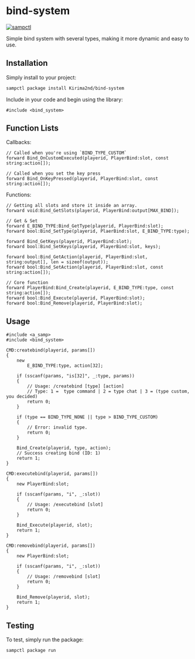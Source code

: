# bind-system

[![sampctl](https://img.shields.io/badge/sampctl-bind--system-2f2f2f.svg?style=for-the-badge)](https://github.com/Kirima2nd/bind-system)

Simple bind system with several types, making it more dynamic and easy to use.

## Installation

Simply install to your project:

```bash
sampctl package install Kirima2nd/bind-system
```

Include in your code and begin using the library:

```pawn
#include <bind_system>
```

## Function Lists

Callbacks:
```pawn
// Called when you're using `BIND_TYPE_CUSTOM`
forward Bind_OnCustomExecuted(playerid, PlayerBind:slot, const string:action[]);

// Called when you set the key press
forward Bind_OnKeyPressed(playerid, PlayerBind:slot, const string:action[]);
```

Functions:
```pawn
// Getting all slots and store it inside an array.
forward void:Bind_GetSlots(playerid, PlayerBind:output[MAX_BIND]);

// Get & Set
forward E_BIND_TYPE:Bind_GetType(playerid, PlayerBind:slot);
forward bool:Bind_SetType(playerid, PlaerBind:slot, E_BIND_TYPE:type);

forward Bind_GetKeys(playerid, PlayerBind:slot);
forward bool:Bind_SetKeys(playerid, PlayerBind:slot, keys);

forward bool:Bind_GetAction(playerid, PlayerBind:slot, string:output[], len = sizeof(output));
forward bool:Bind_SetAction(playerid, PlayerBind:slot, const string:action[]);

// Core function
forward PlayerBind:Bind_Create(playerid, E_BIND_TYPE:type, const string:action[]);
forward bool:Bind_Execute(playerid, PlayerBind:slot);
forward bool:Bind_Remove(playerid, PlayerBind:slot);
```

## Usage

```pawn
#include <a_samp>
#include <bind_system>

CMD:createbind(playerid, params[])
{
    new 
        E_BIND_TYPE:type, action[32];

    if (sscanf(params, "is[32]", _:type, params))
    {
        // Usage: /createbind [type] [action]
        // Type: 1 =  type command | 2 = type chat | 3 = (type custom, you decided)
        return 0;
    }

    if (type == BIND_TYPE_NONE || type > BIND_TYPE_CUSTOM)
    {
        // Error: invalid type.
        return 0;
    }

    Bind_Create(playerid, type, action);
    // Success creating bind (ID: 1)
    return 1;
}

CMD:executebind(playerid, params[])
{
    new PlayerBind:slot;

    if (sscanf(params, "i", _:slot))
    {
        // Usage: /executebind [slot]
        return 0;
    }

    Bind_Execute(playerid, slot);
    return 1;
}

CMD:removebind(playerid, params[])
{
    new PlayerBind:slot;

    if (sscanf(params, "i", _:slot))
    {
        // Usage: /removebind [slot]
        return 0;
    }

    Bind_Remove(playerid, slot);
    return 1;
}
```

## Testing

To test, simply run the package:

```bash
sampctl package run
```
